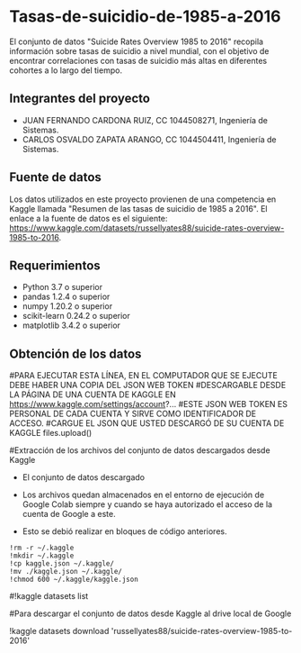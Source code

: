 # Tasas-de-suicidio-de-1985-a-2016
El conjunto de datos "Suicide Rates Overview 1985 to 2016" recopila información sobre tasas de suicidio a nivel mundial, 
con el objetivo de encontrar correlaciones con tasas de suicidio más altas en diferentes cohortes a lo largo del tiempo.

## Integrantes del proyecto

- JUAN FERNANDO CARDONA RUIZ, CC 1044508271, Ingeniería de Sistemas.
- CARLOS OSVALDO ZAPATA ARANGO, CC 1044504411, Ingeniería de Sistemas.

## Fuente de datos

Los datos utilizados en este proyecto provienen de una competencia en Kaggle llamada "Resumen de las tasas de suicidio de 1985 a 2016". 
El enlace a la fuente de datos es el siguiente: https://www.kaggle.com/datasets/russellyates88/suicide-rates-overview-1985-to-2016.

## Requerimientos

- Python 3.7 o superior
- pandas 1.2.4 o superior
- numpy 1.20.2 o superior
- scikit-learn 0.24.2 o superior
- matplotlib 3.4.2 o superior

## Obtención de los datos
#PARA EJECUTAR ESTA LÍNEA, EN EL COMPUTADOR QUE SE EJECUTE DEBE HABER UNA COPIA DEL JSON WEB TOKEN
#DESCARGABLE DESDE LA PÁGINA DE UNA CUENTA DE KAGGLE EN https://www.kaggle.com/settings/account?...
#ESTE JSON WEB TOKEN ES PERSONAL DE CADA CUENTA Y SIRVE COMO IDENTIFICADOR DE ACCESO.
#CARGUE EL JSON QUE USTED DESCARGÓ DE SU CUENTA DE KAGGLE
files.upload()

#Extracción de los archivos del conjunto de datos descargados desde Kaggle
* El conjunto de datos descargado

* Los archivos quedan almacenados en el entorno de ejecución de Google Colab siempre y cuando se haya autorizado el acceso de la cuenta de Google a este.
* Esto se debió realizar en bloques de código anteriores.

```
!rm -r ~/.kaggle
!mkdir ~/.kaggle
!cp kaggle.json ~/.kaggle/
!mv ./kaggle.json ~/.kaggle/
!chmod 600 ~/.kaggle/kaggle.json
```

#!kaggle datasets list

#Para descargar el conjunto de datos desde Kaggle al drive local de Google

!kaggle datasets download 'russellyates88/suicide-rates-overview-1985-to-2016'


         
  
